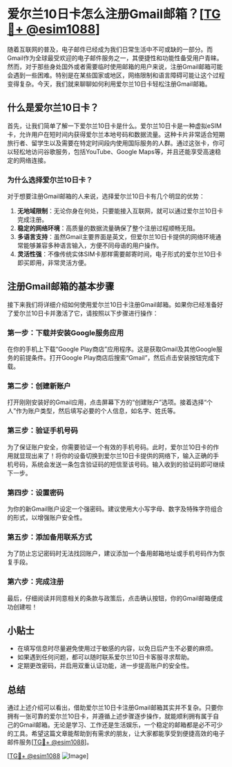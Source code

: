 # 爱尔兰10日卡怎么注册Gmail邮箱？[[TG💪+ @esim1088](https://t.me/s/esim1088)]

随着互联网的普及，电子邮件已经成为我们日常生活中不可或缺的一部分。而Gmail作为全球最受欢迎的电子邮件服务之一，其便捷性和功能性备受用户青睐。然而，对于那些身处国外或者需要临时使用邮箱的用户来说，注册Gmail邮箱可能会遇到一些困难。特别是在某些国家或地区，网络限制和语言障碍可能让这个过程变得复杂。今天，我们就来聊聊如何利用爱尔兰10日卡轻松注册Gmail邮箱。

## 什么是爱尔兰10日卡？

首先，让我们简单了解一下爱尔兰10日卡是什么。爱尔兰10日卡是一种虚拟eSIM卡，允许用户在短时间内获得爱尔兰本地号码和数据流量。这种卡片非常适合短期旅行者、留学生以及需要在特定时间段内使用国际服务的人群。通过这张卡，你可以轻松地访问谷歌服务，包括YouTube、Google Maps等，并且还能享受高速稳定的网络连接。

### 为什么选择爱尔兰10日卡？

对于想要注册Gmail邮箱的人来说，选择爱尔兰10日卡有几个明显的优势：

1. **无地域限制**：无论你身在何处，只要能接入互联网，就可以通过爱尔兰10日卡完成注册。
2. **稳定的网络环境**：高质量的数据流量确保了整个注册过程顺畅无阻。
3. **多语言支持**：虽然Gmail主要界面是英文，但爱尔兰10日卡提供的网络环境通常能够兼容多种语言输入，方便不同母语的用户操作。
4. **灵活性强**：不像传统实体SIM卡那样需要邮寄时间，电子形式的爱尔兰10日卡即买即用，非常灵活方便。

## 注册Gmail邮箱的基本步骤

接下来我们将详细介绍如何使用爱尔兰10日卡注册Gmail邮箱。如果你已经准备好了爱尔兰10日卡并激活了它，请按照以下步骤进行操作：

### 第一步：下载并安装Google服务应用

在你的手机上下载“Google Play商店”应用程序。这是获取Gmail及其他Google服务的前提条件。打开Google Play商店后搜索“Gmail”，然后点击安装按钮完成下载。

### 第二步：创建新账户

打开刚刚安装好的Gmail应用，点击屏幕下方的“创建账户”选项。接着选择“个人”作为账户类型，然后填写必要的个人信息，如名字、姓氏等。

### 第三步：验证手机号码

为了保证账户安全，你需要验证一个有效的手机号码。此时，爱尔兰10日卡的作用就显现出来了！将你的设备切换到爱尔兰10日卡提供的网络下，输入正确的手机号码，系统会发送一条包含验证码的短信至该号码。输入收到的验证码即可继续下一步。

### 第四步：设置密码

为你的新Gmail账户设定一个强密码。建议使用大小写字母、数字及特殊字符组合的形式，以增强账户安全性。

### 第五步：添加备用联系方式

为了防止忘记密码时无法找回账户，建议添加一个备用邮箱地址或手机号码作为恢复手段。

### 第六步：完成注册

最后，仔细阅读并同意相关的条款与政策后，点击确认按钮，你的Gmail邮箱便成功创建啦！

## 小贴士

- 在填写信息时尽量避免使用过于敏感的内容，以免日后产生不必要的麻烦。
- 如果遇到任何问题，都可以随时联系爱尔兰10日卡客服寻求帮助。
- 定期更改密码，并启用双重认证功能，进一步提高账户的安全性。

## 总结

通过上述介绍可以看出，借助爱尔兰10日卡注册Gmail邮箱其实并不复杂。只要你拥有一张可靠的爱尔兰10日卡，并遵循上述步骤逐步操作，就能顺利拥有属于自己的Gmail邮箱。无论是学习、工作还是生活娱乐，一个稳定的邮箱都是必不可少的工具。希望这篇文章能帮助到有需求的朋友，让大家都能享受到便捷高效的电子邮件服务[[TG💪+ @esim1088](https://t.me/s/esim1088)]。

[[TG💪+ @esim1088](https://t.me/s/esim1088) ![Image](https://i.postimg.cc/4NQfJmqS/Snipaste-2025-05-13-00-14-12.png)]